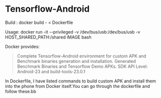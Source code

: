 # Tensorflow-Android

Build : docker build - < Dockerfile

Usage: docker run -it --privileged -v /dev/bus/usb:/dev/bus/usb -v HOST_SHARED_PATH:/shared iMAGE bash

Docker provides:
> Complete Tensorflow-Android environment for custom APK and Benchmark binaries generation and installation.
> Generated Benchmark Binaries and Tensorflow Demo APKs.
> SDK API Level: Android-23 and build-tools-23.0.1

In Dockerfile, I have listed commands to build custom APK and install them into the phone from Docker itself.You can go through the dockerfile and follow these.bb 

